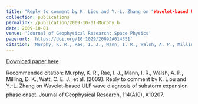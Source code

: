 ```yaml
---
title: "Reply to comment by K. Liou and Y.-L. Zhang on "Wavelet-based ULF wave diagnosis of substorm expansion phase onset""
collection: publications
permalink: /publication/2009-10-01-Murphy_b
date: 2009-10-01
venue: 'Journal of Geophysical Research: Space Physics'
paperurl: 'https://doi.org/10.1029/2009JA014351'
citation: 'Murphy, K. R., Rae, I. J., Mann, I. R., Walsh, A. P., Milling, D. K., Watt, C. E. J., et al. (2009). Reply to comment by K. Liou and Y.-L. Zhang on Wavelet-based ULF wave diagnosis of substorm expansion phase onset. Journal of Geophysical Research, 114(A10), A10207. '
---
```

[Download paper here](https://doi.org/10.1029/2009JA014351)

Recommended citation: Murphy, K. R., Rae, I. J., Mann, I. R., Walsh, A. P., Milling, D. K., Watt, C. E. J., et al. (2009). Reply to comment by K. Liou and Y.-L. Zhang on Wavelet-based ULF wave diagnosis of substorm expansion phase onset. Journal of Geophysical Research, 114(A10), A10207. 